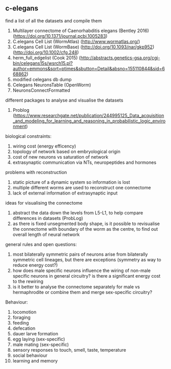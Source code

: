 ## c-elegans

find a list of all the datasets and compile them

1. Multilayer connectome of Caenorhabditis elegans (Bentley 2016) (https://doi.org/10.1371/journal.pcbi.1005283)
2. C.elegans Cell List (WormAtlas) (http://www.wormatlas.org/)
3. C.elegans Cell List (WormBase) (http://doi.org/10.1093/nar/gkp952) (http://doi.org/10.1002/cfg.248)
4. herm_full_edgelist (Cook 2015) (http://abstracts.genetics-gsa.org/cgi-bin/celegans15s/wsrch15.pl?author=emmons&sort=ptimes&sbutton=Detail&absno=155110844&sid=668862)
5. modified celegans db dump
6. Celegans NeuronsTable (OpenWorm)
7. NeuronsConnectFormatted

different packages to analyse and visualise the datasets
1. Problog (https://www.researchgate.net/publication/244995125_Data_acquisition_and_modeling_for_learning_and_reasoning_in_probabilistic_logic_environment)

biological constraints:
1. wiring cost (energy efficency)
2. topology of network based on embryological origin
3. cost of new neurons vs saturation of network
4. extrasynaptic communication via NTs, neuropeptides and hormones

problems with reconstruction
1. static picture of a dynamic system so information is lost
2. multiple different worms are used to reconstruct one connectome
3. lack of external information of extrasynaptic input

ideas for visualising the connectome
1. abstract the data down the levels from L5-L1, to help compare differences in datasets (ProbLog)
2. as there is fixed unsegmented body shape, is it possible to revisualise the connectome with boundary of the worm as the centre, to find out overall length of neural network

general rules and open questions:
1. most bilaterally symmetric pairs of neurons arise from bilaterally symmetric cell lineages, but there are exceptions (symmetry as way to reduce energy cost?)
2. how does male specific neurons influence the wiring of non-male specific neurons in general circuitry? is there a significant energy cost to the rewiring
3. is it better to analyse the connectome separately for male vs hermaphrodite or combine them and merge sex-specific circuitry?

Behaviour:
1. locomotion
2. foraging
3. feeding
4. defecation
5. dauer larve formation
6. egg laying (sex-specific)
7. male mating (sex-specific)
8. sensory responses to touch, smell, taste, temperature
9. social behaviour
10. learning and memory